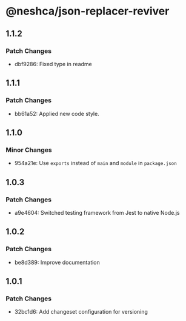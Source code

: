 # @neshca/json-replacer-reviver

## 1.1.2

### Patch Changes

- dbf9286: Fixed type in readme

## 1.1.1

### Patch Changes

- bb61a52: Applied new code style.

## 1.1.0

### Minor Changes

- 954a21e: Use `exports` instead of `main` and `module` in `package.json`

## 1.0.3

### Patch Changes

- a9e4604: Switched testing framework from Jest to native Node.js

## 1.0.2

### Patch Changes

- be8d389: Improve documentation

## 1.0.1

### Patch Changes

- 32bc1d6: Add changeset configuration for versioning
